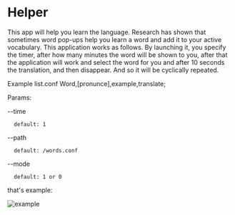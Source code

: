 # Helper
This app will help you learn the language. Research has shown that sometimes word pop-ups help you learn a word and add it to your active vocabulary. This application works as follows. By launching it, you specify the timer, after how many minutes the word will be shown to you, after that the application will work and select the word for you and after 10 seconds the translation, and then disappear. And so it will be cyclically repeated.

Example list.conf
    Word,[pronunce],example,translate;

Params:

  --time 
  
      default: 1
  --path 
  
      default: /words.conf
  --mode 
  
      default: 1 or 0

that's example:

![example](https://github.com/seout/Helper/assets/113185077/2a60e8dc-b23c-461b-b1a5-58acbb54655b)
